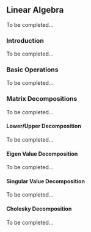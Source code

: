 ## Linear Algebra

To be completed...

### Introduction

To be completed...

### Basic Operations

To be completed...

### Matrix Decompositions

To be completed...

#### Lower/Upper Decomposition

To be completed...

#### Eigen Value Decomposition

To be completed...

#### Singular Value Decomposition

To be completed...

#### Cholesky Decomposition

To be completed...
